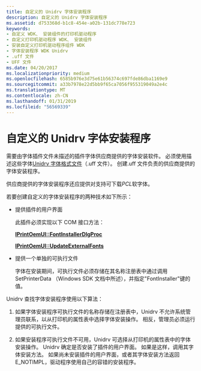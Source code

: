 ```yaml
---
title: 自定义的 Unidrv 字体安装程序
description: 自定义的 Unidrv 字体安装程序
ms.assetid: d753368d-b1c8-454e-a02b-131dc778e723
keywords:
- 自定义 WDK、 安装组件的打印机驱动程序
- 自定义打印机驱动程序 WDK、 安装组件
- 安装自定义打印机驱动程序组件 WDK
- 字体安装程序 WDK Unidrv
- .uff 文件
- UFF 文件
ms.date: 04/20/2017
ms.localizationpriority: medium
ms.openlocfilehash: 6585b976e3d75e61b56374c697fde86dba1169e9
ms.sourcegitcommit: a33b7978e22d5bb9f65ca7056f955319049a2e4c
ms.translationtype: MT
ms.contentlocale: zh-CN
ms.lasthandoff: 01/31/2019
ms.locfileid: "56569339"
---
```

# <a name="customized-font-installers-for-unidrv"></a>自定义的 Unidrv 字体安装程序





需要由字体插件文件未描述的插件字体供应商提供的字体安装软件。 必须使用描述这些字体[Unidrv 字体格式文件](customized-font-management.md#ddk-unidrv-font-format-files-gg)（.uff 文件）。 创建.uff 文件负责的供应商提供的字体安装程序。

供应商提供的字体安装程序还应提供对支持可下载*PCL*软字体。

若要创建自定义的字体安装程序的两种技术如下所示：

-   提供插件的用户界面

    此插件必须实现以下 COM 接口方法：

    [**IPrintOemUI::FontInstallerDlgProc**](https://msdn.microsoft.com/library/windows/hardware/ff554176)

    [**IPrintOemUI::UpdateExternalFonts**](https://msdn.microsoft.com/library/windows/hardware/ff554188)

-   提供一个单独的可执行文件

    字体在安装期间，可执行文件必须存储在其名称注册表中通过调用 SetPrinterData （Windows SDK 文档中所述），并指定"FontInstaller"键的值。

Unidrv 查找字体安装程序使用以下算法：

1.  如果字体安装程序可执行文件的名称存储在注册表中，Unidrv 不允许系统管理员联系，以从打印机的属性表中选择字体安装操作。 相反，管理员必须运行提供的可执行文件。

2.  如果安装程序可执行文件不可用，Unidrv 可选择从打印机的属性表中的字体安装操作。 Unidrv 确定是否安装了插件的用户界面。 如果是这样，调用其字体安装方法。 如果尚未安装插件的用户界面，或者其字体安装方法返回 E\_NOTIMPL，驱动程序使用自己的容错的安装程序。

 

 




